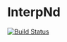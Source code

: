 # InterpNd

[![Build Status](https://travis-ci.org/jagot/InterpNd.jl.svg?branch=master)](https://travis-ci.org/jagot/InterpNd.jl)
